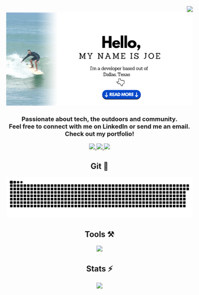 <img align="right" src="https://visitor-badge.laobi.icu/badge?page_id=joeoverflowcode.joeoverflowcode" />
<br/>

<!-- <div align="center">
    <img src="https://readme-typing-svg.herokuapp.com/?font=Righteous&size=35&center=true&vCenter=true&width=500&height=100&duration=3000&lines=Hey+There+👋;" />
</div> -->

<div align=center>
<img src="https://github.com/joeoverflowcode/joeoverflowcode/blob/main/surf.png"/>
</div>
<!-- <h1 align="center">My name is Joe! <br/>
I'm a software developer from Dallas, Texas 🇺🇸</h1>  -->




<h3 align="center">
Passionate about tech, the outdoors and community.<br/> Feel free to connect with me on LinkedIn or send me an email. Check out my portfolio!

</h3>

<div align="center"> 
     <a href="https://www.linkedin.com/in/joeaguado/" target="_blank">
    <img src="https://img.shields.io/badge/LinkedIn-0077B5?style=for-the-badge&logo=linkedin&logoColor=white" target="_blank" />
  </a>
    <a href="https://joeoverflowcode.github.io/" target="_blank">
     <img src="https://img.shields.io/badge/Portfolio-FF5722?style=for-the-badge&logo=todoist&logoColor=white" target="_blank" /> 
  </a>
  <a href="mailto:aguado.joe@gmail.com">
    <img src="https://img.shields.io/badge/Gmail-333333?style=for-the-badge&logo=gmail&logoColor=red" />
  </a>
   
  </div>



  <h2 align='center'>Git 🐍</h2>
  <img alt="snake eating my contributions" src="https://raw.githubusercontent.com/joeoverflowcode/joeoverflowcode/output/github-contribution-grid-snake.svg" />
<h2 align="center">Tools ⚒️</h2>
<div align="center">
    <img src="https://skillicons.dev/icons?i=react,javascript,typescript,html,css,nextjs,tailwind,bootstrap,mongodb,figma,express,postgresql,vercel,appwrite,postman,&perline=6" />
</div>

<h2 align="center">Stats ⚡</h2>

<div align="center">
  <img  src="https://streak-stats.demolab.com/?user=joeoverflowcode&theme=meta-dark&hide_border=true&date_format=M%20j%5B%2C%20Y%5D&exclude_days=Sun%2CSat" />
  </div>






<!---
joeoverflowcode/joeoverflowcode is a ✨ special ✨ repository because its `README.md` (this file) appears on your GitHub profile.
You can click the Preview link to take a look at your changes.
--->

